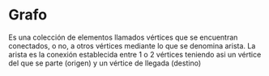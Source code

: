 # Grafo

Es una colección de elementos llamados vértices que se encuentran conectados, o no,
a otros vértices mediante lo que se denomina arista.
La arista es la conexión establecida entre 1 o 2 vértices teniendo asi un vértice del que se parte (origen) 
y un vértice de llegada (destino)
